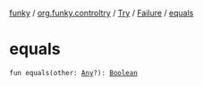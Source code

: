 [funky](../../../index.md) / [org.funky.controltry](../../index.md) / [Try](../index.md) / [Failure](index.md) / [equals](.)

# equals

`fun equals(other: `[`Any`](https://kotlinlang.org/api/latest/jvm/stdlib/kotlin/-any/index.html)`?): `[`Boolean`](https://kotlinlang.org/api/latest/jvm/stdlib/kotlin/-boolean/index.html)